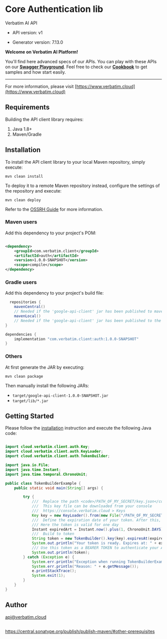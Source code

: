 # Core Authentication lib

Verbatim AI API

- API version: v1

- Generator version: 7.13.0

**Welcome on Verbatim AI Platform!**

You'll find here advanced specs of our APIs. You can play with these APIs on our
**[Swagger Playground](https://www.verbatim.cloud/api-docs/swagger)**. Feel free
to check our **[Cookbook](https://www.verbatim.cloud/cookbook)** to get samples
and how start easily.

_____

For more information, please
visit [https://www.verbatim.cloud](https://www.verbatim.cloud)

## Requirements

Building the API client library requires:

1. Java 1.8+
2. Maven/Gradle

## Installation

To install the API client library to your local Maven repository, simply
execute:

```shell
mvn clean install
```

To deploy it to a remote Maven repository instead, configure the settings of the
repository and execute:

```shell
mvn clean deploy
```

Refer to the [OSSRH Guide](http://central.sonatype.org/pages/ossrh-guide.html)
for more information.

### Maven users

Add this dependency to your project's POM:

```xml

<dependency>
    <groupId>com.verbatim.client</groupId>
    <artifactId>auth</artifactId>
    <version>1.0.0-SNAPSHOT</version>
    <scope>compile</scope>
</dependency>
```

### Gradle users

Add this dependency to your project's build file:

```groovy
  repositories {
    mavenCentral()
    // Needed if the 'google-api-client' jar has been published to maven central.
    mavenLocal()
    // Needed if the 'google-api-client' jar has been published to the local maven repo.
}

dependencies {
    implementation "com.verbatim.client:auth:1.0.0-SNAPSHOT"
}
```

### Others

At first generate the JAR by executing:

```shell
mvn clean package
```

Then manually install the following JARs:

- `target/google-api-client-1.0.0-SNAPSHOT.jar`
- `target/lib/*.jar`

## Getting Started

Please follow the [installation](#installation) instruction and execute the
following Java code:

```java

import cloud.verbatim.client.auth.Key;
import cloud.verbatim.client.auth.KeyLoader;
import cloud.verbatim.client.auth.TokenBuilder;

import java.io.File;
import java.time.Instant;
import java.time.temporal.ChronoUnit;

public class TokenBuilderExample {
    public static void main(String[] args) {

        try {
            ///  Replace the path <code>/PATH_OF_MY_SECRET/key.json</code> by the valid path of your JSON key file on your server
            ///  This key file can be downloaded from your console
            ///  https://console.verbatim.cloud > Keys
            Key key = new KeyLoader().from(new File("/PATH_OF_MY_SECRET/key.json")).get();
            ///  Define the expiration date of your token. After this, your token is no more valid
            /// Here the token is valid for one day
            Instant expiredArt = Instant.now().plus(1, ChronoUnit.DAYS);
            ///  Build to token
            String token = new TokenBuilder().key(key).expiresAt(expiredArt).build();
            System.out.println("Your token is ready. Expires at: " + expiredArt);
            /// Use this token as a BEARER TOKEN to authenticate your API calls
            System.out.println(token);
        } catch (Exception e) {
            System.err.println("Exception when running TokenBuilderExample");
            System.err.println("Reason: " + e.getMessage());
            e.printStackTrace();
            System.exit(1);
        }
    }
}
```

## Author

api@verbatim.cloud

## 
https://central.sonatype.org/publish/publish-maven/#other-prerequisites


